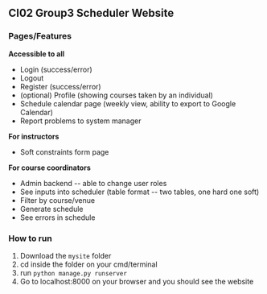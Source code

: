 ## CI02 Group3 Scheduler Website 

### Pages/Features
**Accessible to all**
- Login (success/error)
- Logout
- Register (success/error)
- (optional) Profile (showing courses taken by an individual)
- Schedule calendar page (weekly view, ability to export to Google Calendar)
- Report problems to system manager

**For instructors**
- Soft constraints form page

**For course coordinators** 
- Admin backend -- able to change user roles 
- See inputs into scheduler (table format -- two tables, one hard one soft)
- Filter by course/venue
- Generate schedule 
- See errors in schedule 

### How to run
1. Download the `mysite` folder
2. cd inside the folder on your cmd/terminal 
3. run `python manage.py runserver` 
4. Go to localhost:8000 on your browser and you should see the website
